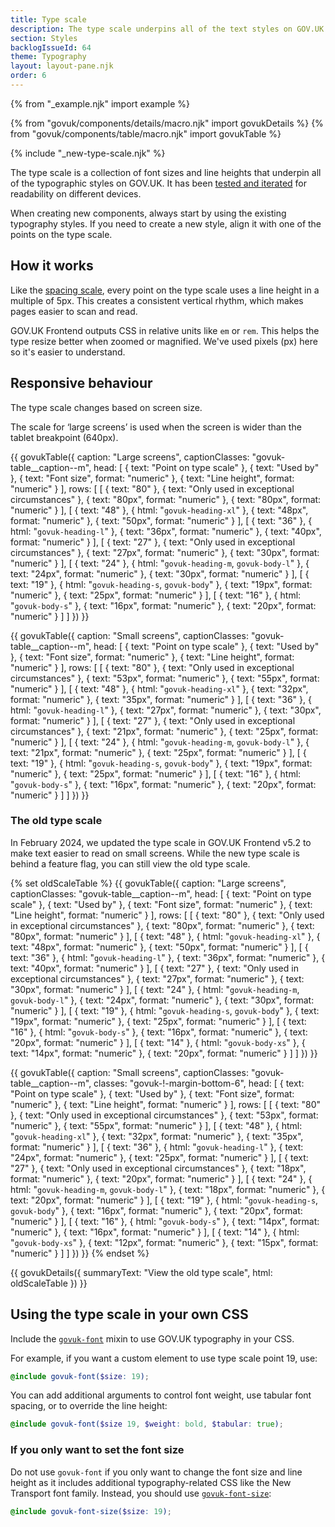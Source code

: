 ```yaml
---
title: Type scale
description: The type scale underpins all of the text styles on GOV.UK
section: Styles
backlogIssueId: 64
theme: Typography
layout: layout-pane.njk
order: 6
---
```


{% from "_example.njk" import example %}

{% from "govuk/components/details/macro.njk" import govukDetails %}
{% from "govuk/components/table/macro.njk" import govukTable %}

{% include "_new-type-scale.njk" %}

The type scale is a collection of font sizes and line heights that underpin all of the typographic styles on GOV.UK. It has been [tested and iterated](https://designnotes.blog.gov.uk/2022/12/12/making-the-gov-uk-frontend-typography-scale-more-accessible/) for readability on different devices.

When creating new components, always start by using the existing typography styles. If you need to create a new style, align it with one of the points on the type scale.

## How it works

Like the [spacing scale](/styles/spacing/), every point on the type scale uses a line height in a multiple of 5px. This creates a consistent vertical rhythm, which makes pages easier to scan and read.

GOV.UK Frontend outputs CSS in relative units like `em` or `rem`. This helps the type resize better when zoomed or magnified. We've used pixels (px) here so it's easier to understand.

## Responsive behaviour

The type scale changes based on screen size.

The scale for ‘large screens’ is used when the screen is wider than the tablet breakpoint (640px).

{{ govukTable({
  caption: "Large screens",
  captionClasses: "govuk-table__caption--m",
  head: [
    {
      text: "Point on type scale"
    },
    {
      text: "Used by"
    },
    {
      text: "Font size",
      format: "numeric"
    },
    {
      text: "Line height",
      format: "numeric"
    }
  ],
  rows: [
    [
      {
        text: "80"
      },
      {
        text: "Only used in exceptional circumstances"
      },
      {
        text: "80px",
        format: "numeric"
      },
      {
        text: "80px",
        format: "numeric"
      }
    ],
    [
      {
        text: "48"
      },
      {
        html: "<code>govuk-heading-xl</code>"
      },
      {
        text: "48px",
        format: "numeric"
      },
      {
        text: "50px",
        format: "numeric"
      }
    ],
    [
      {
        text: "36"
      },
      {
        html: "<code>govuk-heading-l</code>"
      },
      {
        text: "36px",
        format: "numeric"
      },
      {
        text: "40px",
        format: "numeric"
      }
    ],
    [
      {
        text: "27"
      },
      {
        text: "Only used in exceptional circumstances"
      },
      {
        text: "27px",
        format: "numeric"
      },
      {
        text: "30px",
        format: "numeric"
      }
    ],
    [
      {
        text: "24"
      },
      {
        html: "<code>govuk-heading-m</code>, <code>govuk-body-l</code>"
      },
      {
        text: "24px",
        format: "numeric"
      },
      {
        text: "30px",
        format: "numeric"
      }
    ],
    [
      {
        text: "19"
      },
      {
        html: "<code>govuk-heading-s</code>, <code>govuk-body</code>"
      },
      {
        text: "19px",
        format: "numeric"
      },
      {
        text: "25px",
        format: "numeric"
      }
    ],
    [
      {
        text: "16"
      },
      {
        html: "<code>govuk-body-s</code>"
      },
      {
        text: "16px",
        format: "numeric"
      },
      {
        text: "20px",
        format: "numeric"
      }
    ]
  ]
}) }}

{{ govukTable({
  caption: "Small screens",
  captionClasses: "govuk-table__caption--m",
  head: [
    {
      text: "Point on type scale"
    },
    {
      text: "Used by"
    },
    {
      text: "Font size",
      format: "numeric"
    },
    {
      text: "Line height",
      format: "numeric"
    }
  ],
  rows: [
    [
      {
        text: "80"
      },
      {
        text: "Only used in exceptional circumstances"
      },
      {
        text: "53px",
        format: "numeric"
      },
      {
        text: "55px",
        format: "numeric"
      }
    ],
    [
      {
        text: "48"
      },
      {
        html: "<code>govuk-heading-xl</code>"
      },
      {
        text: "32px",
        format: "numeric"
      },
      {
        text: "35px",
        format: "numeric"
      }
    ],
    [
      {
        text: "36"
      },
      {
        html: "<code>govuk-heading-l</code>"
      },
      {
        text: "27px",
        format: "numeric"
      },
      {
        text: "30px",
        format: "numeric"
      }
    ],
    [
      {
        text: "27"
      },
      {
        text: "Only used in exceptional circumstances"
      },
      {
        text: "21px",
        format: "numeric"
      },
      {
        text: "25px",
        format: "numeric"
      }
    ],
    [
      {
        text: "24"
      },
      {
        html: "<code>govuk-heading-m</code>, <code>govuk-body-l</code>"
      },
      {
        text: "21px",
        format: "numeric"
      },
      {
        text: "25px",
        format: "numeric"
      }
    ],
    [
      {
        text: "19"
      },
      {
        html: "<code>govuk-heading-s</code>, <code>govuk-body</code>"
      },
      {
        text: "19px",
        format: "numeric"
      },
      {
        text: "25px",
        format: "numeric"
      }
    ],
    [
      {
        text: "16"
      },
      {
        html: "<code>govuk-body-s</code>"
      },
      {
        text: "16px",
        format: "numeric"
      },
      {
        text: "20px",
        format: "numeric"
      }
    ]
  ]
}) }}

### The old type scale

In February 2024, we updated the type scale in GOV.UK Frontend v5.2 to make text easier to read on small screens. While the new type scale is behind a feature flag, you can still view the old type scale.

{% set oldScaleTable %}
{{ govukTable({
    caption: "Large screens",
    captionClasses: "govuk-table__caption--m",
    head: [
      {
        text: "Point on type scale"
      },
      {
        text: "Used by"
      },
      {
        text: "Font size",
        format: "numeric"
      },
      {
        text: "Line height",
        format: "numeric"
      }
    ],
    rows: [
      [
        {
          text: "80"
        },
        {
          text: "Only used in exceptional circumstances"
        },
        {
          text: "80px",
          format: "numeric"
        },
        {
          text: "80px",
          format: "numeric"
        }
      ],
      [
        {
          text: "48"
        },
        {
          html: "<code>govuk-heading-xl</code>"
        },
        {
          text: "48px",
          format: "numeric"
        },
        {
          text: "50px",
          format: "numeric"
        }
      ],
      [
        {
          text: "36"
        },
        {
          html: "<code>govuk-heading-l</code>"
        },
        {
          text: "36px",
          format: "numeric"
        },
        {
          text: "40px",
          format: "numeric"
        }
      ],
      [
        {
          text: "27"
        },
        {
          text: "Only used in exceptional circumstances"
        },
        {
          text: "27px",
          format: "numeric"
        },
        {
          text: "30px",
          format: "numeric"
        }
      ],
      [
        {
          text: "24"
        },
        {
          html: "<code>govuk-heading-m</code>, <code>govuk-body-l</code>"
        },
        {
          text: "24px",
          format: "numeric"
        },
        {
          text: "30px",
          format: "numeric"
        }
      ],
      [
        {
          text: "19"
        },
        {
          html: "<code>govuk-heading-s</code>, <code>govuk-body</code>"
        },
        {
          text: "19px",
          format: "numeric"
        },
        {
          text: "25px",
          format: "numeric"
        }
      ],
      [
        {
          text: "16"
        },
        {
          html: "<code>govuk-body-s</code>"
        },
        {
          text: "16px",
          format: "numeric"
        },
        {
          text: "20px",
          format: "numeric"
        }
      ],
      [
        {
          text: "14"
        },
        {
          html: "<code>govuk-body-xs</code>"
        },
        {
          text: "14px",
          format: "numeric"
        },
        {
          text: "20px",
          format: "numeric"
        }
      ]
    ]
  }) }}

{{ govukTable({
    caption: "Small screens",
    captionClasses: "govuk-table__caption--m",
    classes: "govuk-!-margin-bottom-6",
    head: [
      {
        text: "Point on type scale"
      },
      {
        text: "Used by"
      },
      {
        text: "Font size",
        format: "numeric"
      },
      {
        text: "Line height",
        format: "numeric"
      }
    ],
    rows: [
      [
        {
          text: "80"
        },
        {
          text: "Only used in exceptional circumstances"
        },
        {
          text: "53px",
          format: "numeric"
        },
        {
          text: "55px",
          format: "numeric"
        }
      ],
      [
        {
          text: "48"
        },
        {
          html: "<code>govuk-heading-xl</code>"
        },
        {
          text: "32px",
          format: "numeric"
        },
        {
          text: "35px",
          format: "numeric"
        }
      ],
      [
        {
          text: "36"
        },
        {
          html: "<code>govuk-heading-l</code>"
        },
        {
          text: "24px",
          format: "numeric"
        },
        {
          text: "25px",
          format: "numeric"
        }
      ],
      [
        {
          text: "27"
        },
        {
          text: "Only used in exceptional circumstances"
        },
        {
          text: "18px",
          format: "numeric"
        },
        {
          text: "20px",
          format: "numeric"
        }
      ],
      [
        {
          text: "24"
        },
        {
          html: "<code>govuk-heading-m</code>, <code>govuk-body-l</code>"
        },
        {
          text: "18px",
          format: "numeric"
        },
        {
          text: "20px",
          format: "numeric"
        }
      ],
      [
        {
          text: "19"
        },
        {
          html: "<code>govuk-heading-s</code>, <code>govuk-body</code>"
        },
        {
          text: "16px",
          format: "numeric"
        },
        {
          text: "20px",
          format: "numeric"
        }
      ],
      [
        {
          text: "16"
        },
        {
          html: "<code>govuk-body-s</code>"
        },
        {
          text: "14px",
          format: "numeric"
        },
        {
          text: "16px",
          format: "numeric"
        }
      ],
      [
        {
          text: "14"
        },
        {
          html: "<code>govuk-body-xs</code>"
        },
        {
          text: "12px",
          format: "numeric"
        },
        {
          text: "15px",
          format: "numeric"
        }
      ]
    ]
  }) }}
{% endset %}

{{ govukDetails({
  summaryText: "View the old type scale",
  html: oldScaleTable
}) }}

## Using the type scale in your own CSS

Include the [`govuk-font`](https://frontend.design-system.service.gov.uk/sass-api-reference/#govuk-font) mixin to use GOV.UK typography in your CSS.

For example, if you want a custom element to use type scale point 19, use:

```scss
@include govuk-font($size: 19);
```

You can add additional arguments to control font weight, use tabular font spacing, or to override the line height:

```scss
@include govuk-font($size 19, $weight: bold, $tabular: true);
```

### If you only want to set the font size

Do not use `govuk-font` if you only want to change the font size and line height as it includes additional typography-related CSS like the New Transport font family. Instead, you should use [`govuk-font-size`](https://frontend.design-system.service.gov.uk/sass-api-reference/#govuk-font-size):

```scss
@include govuk-font-size($size: 19);
```
